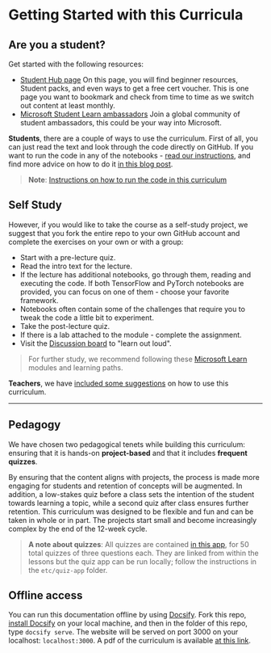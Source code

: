 # Getting Started with this Curricula

## Are you a student?

Get started with the following resources:

* [Student Hub page](https://docs.microsoft.com/learn/student-hub?WT.mc_id=academic-77998-cacaste) On this page, you will find beginner resources, Student packs, and even ways to get a free cert voucher. This is one page you want to bookmark and check from time to time as we switch out content at least monthly.
* [Microsoft Student Learn ambassadors](https://studentambassadors.microsoft.com?WT.mc_id=academic-77998-cacaste) Join a global community of student ambassadors, this could be your way into Microsoft.

**Students**, there are a couple of ways to use the curriculum. First of all, you can just read the text and look through the code directly on GitHub. If you want to run the code in any of the notebooks - [read our instructions](./etc/how-to-run.md), and find more advice on how to do it [in this blog post](https://soshnikov.com/education/how-to-execute-notebooks-from-github/).

> **Note**: [Instructions on how to run the code in this curriculum](/how-to-run.md)

## Self Study

However, if you would like to take the course as a self-study project, we suggest that you fork the entire repo to your own GitHub account and complete the exercises on your own or with a group:

* Start with a pre-lecture quiz.
* Read the intro text for the lecture.
* If the lecture has additional notebooks, go through them, reading and executing the code. If both TensorFlow and PyTorch notebooks are provided, you can focus on one of them - choose your favorite framework.
* Notebooks often contain some of the challenges that require you to tweak the code a little bit to experiment.
* Take the post-lecture quiz.
* If there is a lab attached to the module - complete the assignment.
* Visit the [Discussion board](https://github.com/microsoft/AI-For-Beginners/discussions) to "learn out loud".

> For further study, we recommend following these [Microsoft Learn](https://docs.microsoft.com/en-us/users/dmitrysoshnikov-9132/collections/31zgizg2p418yo/?WT.mc_id=academic-77998-cacaste) modules and learning paths.

**Teachers**, we have [included some suggestions](/for-teachers.md) on how to use this curriculum.

---

## Pedagogy

We have chosen two pedagogical tenets while building this curriculum: ensuring that it is hands-on **project-based** and that it includes **frequent quizzes**.

By ensuring that the content aligns with projects, the process is made more engaging for students and retention of concepts will be augmented. In addition, a low-stakes quiz before a class sets the intention of the student towards learning a topic, while a second quiz after class ensures further retention. This curriculum was designed to be flexible and fun and can be taken in whole or in part. The projects start small and become increasingly complex by the end of the 12-week cycle.

> **A note about quizzes**: All quizzes are contained [in this app](https://red-field-0a6ddfd03.1.azurestaticapps.net/), for 50 total quizzes of three questions each. They are linked from within the lessons but the quiz app can be run locally; follow the instructions in the `etc/quiz-app` folder.

## Offline access

You can run this documentation offline by using [Docsify](https://docsify.js.org/#/). Fork this repo, [install Docsify](https://docsify.js.org/#/quickstart) on your local machine, and then in the folder of this repo, type `docsify serve`. The website will be served on port 3000 on your localhost: `localhost:3000`. A pdf of the curriculum is available [at this link](https://microsoft.github.io/AI-For-Beginners/etc/pdf/readme.pdf).